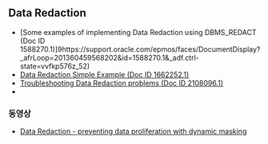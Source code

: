 ## Data Redaction
* [Some examples of implementing Data Redaction using DBMS_REDACT (Doc ID 1588270.1)]9https://support.oracle.com/epmos/faces/DocumentDisplay?_afrLoop=201360459568202&id=1588270.1&_adf.ctrl-state=vvfkp576z_52)
* [Data Redaction Simple Example (Doc ID 1662252.1)](https://support.oracle.com/epmos/faces/SearchDocDisplay?_adf.ctrl-state=vvfkp576z_109&_afrLoop=201617701584490)
* [	Troubleshooting Data Redaction problems (Doc ID 2108096.1)](https://support.oracle.com/epmos/faces/DocumentDisplay?_afrLoop=201684009466117&parent=DOCUMENT&sourceId=2420366.1&id=2108096.1&_afrWindowMode=0&_adf.ctrl-state=vvfkp576z_287)
*

### 동영상
* [Data Redaction - preventing data proliferation with dynamic masking](https://www.youtube.com/watch?v=ssy6Hov-MAs)
